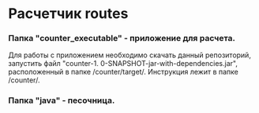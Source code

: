 # Расчетчик routes

### Папка "counter_executable" - приложение для расчета.
Для работы с приложением необходимо скачать данный репозиторий, запустить файл "counter-1.
0-SNAPSHOT-jar-with-dependencies.jar", расположенный в папке /counter/target/.
Инструкция лежит в папке /counter/.
### Папка "java" - песочница.

